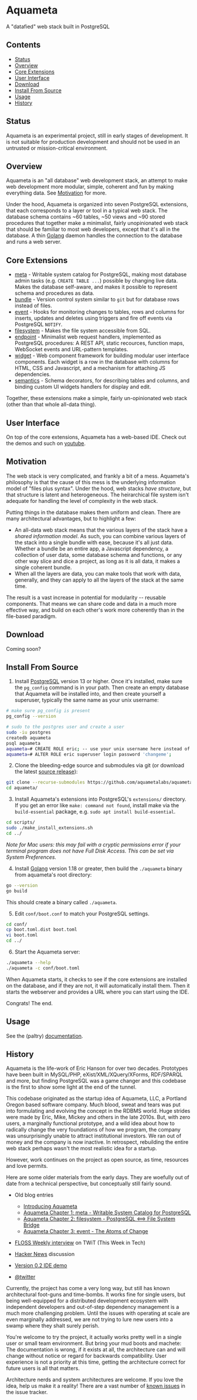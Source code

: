 Aquameta
========

A "datafied" web stack built in PostgreSQL

Contents
--------
- [Status](#status)
- [Overview](#overview)
- [Core Extensions](#core-extensions)
- [User Interface](#user-interface)
- [Download](#download)
- [Install From Source](#install-from-source)
- [Usage](#usage)
- [History](#history)

Status
------

Aquameta is an experimental project, still in early stages of development.  It
is not suitable for production development and should not be used in an
untrusted or mission-critical environment.


Overview
--------

Aquameta is an "all database" web development stack, an attempt to make web
development more modular, simple, coherent and fun by making everything data.
See [Motivation](#motivation) for more.

Under the hood, Aquameta is organized into seven PostgreSQL extensions, that
each corresponds to a layer or tool in a typical web stack.  The database
schema contains ~60 tables, ~50 views and ~90 stored procedures that together
make a minimalist, fairly unopinionated web stack that should be familiar to
most web developers, except that it's all in the database.  A thin
[Golang](http://golang.org/) daemon handles the connection to the database and 
runs a web server. 

Core Extensions
---------------

- [meta](https://github.com/aquameta/meta) - Writable system catalog for
  PostgreSQL, making most database admin tasks (e.g. `CREATE TABLE ...`)
  possible by changing live data.  Makes the database self-aware, and makes it
  possible to represent schema and procedures as data.
- [bundle](extensions/bundle) - Version control system similar to `git` but for
  database rows instead of files.
- [event](extensions/event) - Hooks for monitoring changes to tables, rows and
  columns for inserts, updates and deletes using triggers and fire off events
  via PostgreSQL `NOTIFY`.
- [filesystem](extensions/filesystem) - Makes the file system accessible from
  SQL.
- [endpoint](extensions/endpoint) - Minimalist web request handlers,
  implemented as PostgreSQL procedures:  A REST API, static recources, function
  maps, WebSocket events and URL-pattern templates.
- [widget](extensions/widget) - Web component framework for building modular
  user interface components.  Each widget is a row in the database with columns
  for HTML, CSS and Javascript, and a mechanism for attaching JS dependencies.
- [semantics](extensions/semantics) - Schema decorators, for describing tables
  and columns, and binding custom UI widgets handlers for display and edit.

Together, these extensions make a simple, fairly un-opinionated web stack
(other than that whole all-data thing).


User Interface
--------------

On top of the core extensions, Aquameta has a web-based IDE.  Check out the
demos and such on
[youtube](https://www.youtube.com/channel/UCq0MVZeXqJhcpdDpQQtOs8w).


Motivation
----------

The web stack is very complicated, and frankly a bit of a mess.  Aquameta's
philosophy is that the cause of this mess is the underlying information model
of "files plus syntax".  Under the hood, web stacks *have structure*, but that
structure is latent and heterogeneous.  The heirarchical file system isn't
adequate for handling the level of complexity in the web stack.

Putting things in the database makes them uniform and clean. There are many
architectural advantages, but to highlight a few:

- An all-data web stack means that the various layers of the stack have a
  *shared information model*.  As such, you can combine various layers of the
  stack into a single bundle with ease, because it's all just data.  Whether a
  bundle be an entire app, a Javascript dependency, a collection of user data,
  some database schema and functions, or any other way slice and dice a
  project, as long as it is all data, it makes a single coherent bundle.
- When all the layers are data, you can make tools that work with data,
  generally, and they can apply to all the layers of the stack at the same
  time.

The result is a vast increase in potential for modularity -- reusable
components.  That means we can share code and data in a much more effective
way, and build on each other's work more coherently than in the file-based
paradigm.


Download
--------

Coming soon?


Install From Source
-------------------

1. Install [PostgreSQL](https://www.postgresql.org/download/) version 13 or
   higher.  Once it's installed, make sure the `pg_config` command is in your
   path.  Then create an empty database that Aquameta will be installed into,
   and then create yourself a superuser, typically the same name as your unix
   username:

```bash
# make sure pg_config is present
pg_config --version

# sudo to the postgres user and create a user
sudo -iu postgres
createdb aquameta
psql aquameta
aquameta=# CREATE ROLE eric; -- use your unix username here instead of 'eric'
aquameta=# ALTER ROLE eric superuser login password 'changeme';
```

2. Clone the bleeding-edge source and submodules via git (or download the
latest [source release](https://github.com/aquametalabs/aquameta/releases)):

```bash
git clone --recurse-submodules https://github.com/aquametalabs/aquameta.git
cd aquameta/
```

3. Install Aquameta's extensions into PostgreSQL's `extensions/` directory.  If
you get an error like `make: command not found`, install make via the
`build-essential` package, e.g. `sudo apt install build-essential`.

```bash
cd scripts/
sudo ./make_install_extensions.sh
cd ../
```

*Note for Mac users: this may fail with a cryptic permissions error if
your terminal program does not have Full Disk Access. This can be set
via System Preferences.*

4. Install [Golang](https://golang.org/) version 1.18 or greater, then build
the `./aquameta` binary from aquameta's root directory:

```bash
go --version
go build
```

This should create a binary called `./aquameta`.

5. Edit `conf/boot.conf` to match your PostgreSQL settings.

```bash
cd conf/
cp boot.toml.dist boot.toml
vi boot.toml
cd ../
```

6. Start the Aquameta server:

```bash
./aquameta --help
./aquameta -c conf/boot.toml
```

When Aquameta starts, it checks to see if the core extensions are installed on
the database, and if they are not, it will automatically install them.  Then it
starts the webserver and provides a URL where you can start using the IDE.

Congrats!  The end.

Usage
-----

See the (paltry) [documentation](docs/).


History
-------
Aquameta is the life-work of Eric Hanson for over two decades.  Prototypes have been built in MySQL/PHP, eXist/XML/XQuery/XForms, RDF/SPARQL and more, but finding PostgreSQL was a game changer and this codebase is the first to show some light at the end of the tunnel.

This codebase originated as the startup idea of Aquameta, LLC, a Portland Oregon based software company.  Much blood, sweat and tears was put into formulating and evolving the concept in the RDBMS world.  Huge strides were made by Eric, Mike, Mickey and others in the late 2010s.  But, with zero users, a marginally functional prototype, and a wild idea about how to radically change the very foundations of how we program, the company was unsurprisingly unable to attract institutional investors.  We ran out of money and the company is now inactive.  In retrospect, rebuilding the entire web stack perhaps wasn't the most realistic idea for a startup.

However, work continues on the project as open source, as time, resources and love permits.

Here are some older materials from the early days.  They are woefully out of date from a technical perspective, but conceptually still fairly sound.

* Old blog entries
  * [Introducing Aquameta](https://web.archive.org/web/20150901192639/http://blog.aquameta.com/2015/08/28/introducing-aquameta/)
  * [Aquameta Chapter 1: meta - Writable System Catalog for PostgreSQL](https://web.archive.org/web/20160615075450/http://blog.aquameta.com/2015/08/29/intro-meta/)
  * [Aquameta Chapter 2: filesystem - PostgreSQL <==> File System Bridge](https://web.archive.org/web/20160401073006/http://blog.aquameta.com/2016/01/06/intro-chpater2-filesystem/)
  * [Aquameta Chapter 3: event - The Atoms of Change](https://web.archive.org/web/0/https://blog.aquameta.com/2016/03/21/intro-event/)

* [FLOSS Weekly interview](https://twit.tv/shows/floss-weekly/episodes/449) on TWiT (This Week in Tech)
* [Hacker News](https://news.ycombinator.com/item?id=21281042) discussion
* [Version 0.2 IDE demo](https://www.youtube.com/watch?v=ZOpj8lvNJtg)
* [@twitter](https://twitter.com/aquameta)

Currently, the project has come a very long way, but still has known architectural foot-guns and time-bombs.  It works fine for single users, but being well-equipped for a distributed development ecosystem with independent developers and out-of-step dependency management is a much more challenging problem.  Until the issues with operating at scale are even marginally addressed, we are not trying to lure new users into a swamp where they shalt surely perish.

You're welcome to try the project, it actually works pretty well in a single user or small team environment.  But bring your mud boots and machete: The documentation is wrong, if it exists at all, the architecture can and will change without notice or regard for backwards compatibility.  User experience is not a priority at this time, getting the architecture correct for future users is all that matters.

Architecture nerds and system architectures are welcome.  If you love the idea, help us make it a reality!  There are a vast number of [known issues](https://github.com/aquametalabs/aquameta/issues) in the issue tracker.
